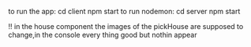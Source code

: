 to run the app:
cd client
npm start
to run nodemon:
cd server
npm start

!! in the house component the images of the pickHouse are supposed to change,in the console every thing good but nothin appear

